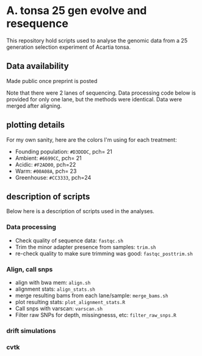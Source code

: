 # A. tonsa 25 gen evolve and resequence

This repository hold scripts used to analyse the genomic data from a 25 generation selection experiment of Acartia tonsa. 

## Data availability

Made public once preprint is posted

Note that there were 2 lanes of sequencing. Data processing code below is provided for only one lane, but the methods were identical. Data were merged after aligning.

## plotting details

For my own sanity, here are the colors I'm using for each treatment:

- Founding population: `#D3DDDC`, pch= 21  
- Ambient: `#6699CC`, pch= 21  
- Acidic: `#F2AD00`, pch=22  
- Warm: `#00A08A`, pch= 23  
- Greenhouse: `#CC3333`, pch=24 


## description of scripts

Below here is a description of scripts used in the analyses.

### Data processing

- Check quality of sequence data: `fastqc.sh`
- Trim the minor adapter presence from samples: `trim.sh`
- re-check quality to make sure trimming was good: `fastqc_posttrim.sh`

### Align, call snps

- align with bwa mem: `align.sh`
- alignment stats: `align_stats.sh`
- merge resulting bams from each lane/sample: `merge_bams.sh`
- plot resulting stats: `plot_alignment_stats.R`
- Call snps with varscan: `varscan.sh`
- Filter raw SNPs for depth, missingnesss, etc: `filter_raw_snps.R`

### drift simulations



### cvtk




